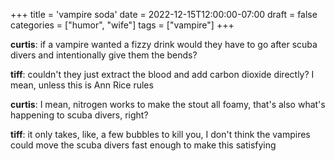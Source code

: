 +++
title = 'vampire soda'
date = 2022-12-15T12:00:00-07:00
draft = false
categories = ["humor", "wife"]
tags = ["vampire"]
+++

**curtis**: if a vampire wanted a fizzy drink would they have to go after scuba divers and intentionally give them the bends?

**tiff**: couldn't they just extract the blood and add carbon dioxide directly? I mean, unless this is Ann Rice rules

**curtis**: I mean, nitrogen works to make the stout all foamy, that's also what's happening to scuba divers, right?

**tiff**: it only takes, like, a few bubbles to kill you, I don't think the vampires could move the scuba divers fast enough to make this satisfying